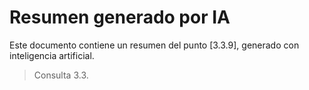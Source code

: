 # Resumen generado por IA

Este documento contiene un resumen del punto [3.3.9], generado con inteligencia artificial.

> Consulta 3.3.
